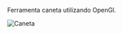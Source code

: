 Ferramenta caneta utilizando OpenGl.

![Caneta](https://github.com/rngneto/ComputacaoGrafica/assets/139978998/a1cccbec-7cdd-44f9-a4fc-8eb98204eb26)
